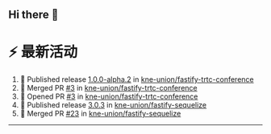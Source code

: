 ## Hi there 👋

<!--

**Here are some ideas to get you started:**

🙋‍♀️ A short introduction - what is your organization all about?
🌈 Contribution guidelines - how can the community get involved?
👩‍💻 Useful resources - where can the community find your docs? Is there anything else the community should know?
🍿 Fun facts - what does your team eat for breakfast?
🧙 Remember, you can do mighty things with the power of [Markdown](https://docs.github.com/github/writing-on-github/getting-started-with-writing-and-formatting-on-github/basic-writing-and-formatting-syntax)
-->


# ⚡ 最新活动

<!--START_SECTION:activity-->
1. 🚀 Published release [1.0.0-alpha.2](https://github.com/kne-union/fastify-trtc-conference/releases/tag/1.0.0-alpha.2) in [kne-union/fastify-trtc-conference](https://github.com/kne-union/fastify-trtc-conference)
2. 🎉 Merged PR [#3](https://github.com/kne-union/fastify-trtc-conference/pull/3) in [kne-union/fastify-trtc-conference](https://github.com/kne-union/fastify-trtc-conference)
3. 💪 Opened PR [#3](https://github.com/kne-union/fastify-trtc-conference/pull/3) in [kne-union/fastify-trtc-conference](https://github.com/kne-union/fastify-trtc-conference)
4. 🚀 Published release [3.0.3](https://github.com/kne-union/fastify-sequelize/releases/tag/3.0.3) in [kne-union/fastify-sequelize](https://github.com/kne-union/fastify-sequelize)
5. 🎉 Merged PR [#23](https://github.com/kne-union/fastify-sequelize/pull/23) in [kne-union/fastify-sequelize](https://github.com/kne-union/fastify-sequelize)
<!--END_SECTION:activity-->

---
